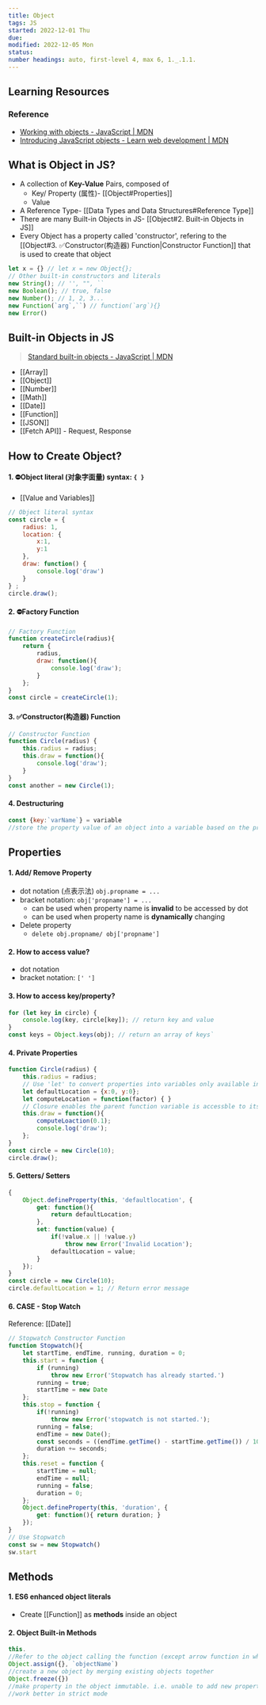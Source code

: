 ```yaml
---
title: Object
tags: JS
started: 2022-12-01 Thu
due: 
modified: 2022-12-05 Mon
status: 
number headings: auto, first-level 4, max 6, 1._.1.1.
---
```

## Learning Resources
### Reference
- [Working with objects - JavaScript | MDN](https://developer.mozilla.org/en-US/docs/Web/JavaScript/Guide/Working_with_Objects)
- [Introducing JavaScript objects - Learn web development | MDN](https://developer.mozilla.org/en-US/docs/Learn/JavaScript/Objects)

## What is Object in JS?
- A collection of **Key-Value** Pairs, composed of
	- Key/ Property (属性)- [[Object#Properties]]
	- Value
- A Reference Type- [[Data Types and Data Structures#Reference Type]]
- There are many Built-in Objects in JS- [[Object#2. Built-in Objects in JS]]
- Every Object has a property called 'constructor', refering to the [[Object#3. ✅Constructor(构造器) Function|Constructor Function]] that is used to create that object

```js
let x = {} // let x = new Object{};
// Other built-in constructors and literals
new String(); // '', "", ``
new Boolean(); // true, false
new Number(); // 1, 2, 3...
new Function(`arg`,``) // function(`arg`){}
new Error()
```

## Built-in Objects in JS
>[Standard built-in objects - JavaScript | MDN](https://developer.mozilla.org/en-US/docs/Web/JavaScript/Reference/Global_Objects)
- [[Array]]
- [[Object]]
- [[Number]]
- [[Math]]
- [[Date]]
- [[Function]]
- [[JSON]]
- [[Fetch API]] - Request, Response
## How to Create Object?
#### 1. ⛔Object literal (对象字面量) syntax: `{ }`
- [[Value and Variables]]

```js
// Object literal syntax
const circle = {
	radius: 1,
	location: {
		x:1,
		y:1
	},
	draw: function() {
		console.log('draw')
	}
} ;
circle.draw();
```

#### 2. ⛔Factory Function 

```js
// Factory Function
function createCircle(radius){
	return {
		radius,
		draw: function(){
			console.log('draw');	
		}
	};
}
const circle = createCircle(1);
```

#### 3. ✅Constructor(构造器) Function

```js
// Constructor Function
function Circle(radius) {
	this.radius = radius;
	this.draw = function(){
		console.log('draw');	
	}
}
const another = new Circle(1);
```

#### 4. Destructuring

```js
const {key:`varName`} = variable
//store the property value of an object into a variable based on the property key
```

## Properties
#### 1. Add/ Remove Property
- dot notation (点表示法) `obj.propname = ...`
- bracket notation: `obj['propname'] = ...`
	- can be used when property name is **invalid** to be accessed by dot
	- can be used when property name is **dynamically** changing
- Delete property
	- `delete obj.propname/ obj['propname']`  
#### 2. How to access value?
- dot notation
- bracket notation: `[' ']`
#### 3. How to access key/property?

```js
for (let key in circle) {
	console.log(key, circle[key]); // return key and value
}
const keys = Object.keys(obj); // return an array of keys` 
```

#### 4. Private Properties

```js
function Circle(radius) {
	this.radius = radius;
	// Use 'let' to convert properties into variables only available inside this scope
	let defaultLocation = {x:0, y:0};
	let computeLocation = function(factor) { } 
	// Closure enables the parent function variable is accessble to its child without 'this' keyword 
	this.draw = function(){
		computeLoaction(0.1); 
		console.log('draw');
	};
}
const circle = new Circle(10);
circle.draw();
```

#### 5. Getters/ Setters

```js
{
	Object.defineProperty(this, 'defaultlocation', {
		get: function(){
			return defaultLocation;
		},
		set: function(value) {
			if(!value.x || !value.y)
				throw new Error('Invalid Location');
			defaultLocation = value;
		}
	});
}
const circle = new Circle(10);
circle.defaultLocation = 1; // Return error message
```

#### 6. CASE - Stop Watch
Reference: [[Date]]

```js
// Stopwatch Constructor Function
function Stopwatch(){
	let startTime, endTime, running, duration = 0;
	this.start = function {
		if (running)
			throw new Error('Stopwatch has already started.')
		running = true;
		startTime = new Date
	};
	this.stop = function {
		if(!running)
			throw new Error('stopwatch is not started.');
		running = false;
		endTime = new Date();
		const seconds = ((endTime.getTime() - startTime.getTime()) / 1000;
		duration += seconds;
	};
	this.reset = function {
		startTime = null;
		endTime = null;
		running = false;
		duration = 0;
	};
	Object.defineProperty(this, 'duration', {
		get: function(){ return duration; }
	});
}
// Use Stopwatch
const sw = new Stopwatch()
sw.start
```

## Methods
#### 1. ES6 enhanced object literals
- Create [[Function]] as **methods** inside an object
#### 2. Object Built-in Methods

```js
this.
//Refer to the object calling the function (except arrow function in which 'this' refers to its parent object)
Object.assign({}, `objectName`)
//create a new object by merging existing objects together
Object.freeze({})
//make property in the object immutable. i.e. unable to add new properties, but the value inside a deeper level is mutable
//work better in strict mode
```